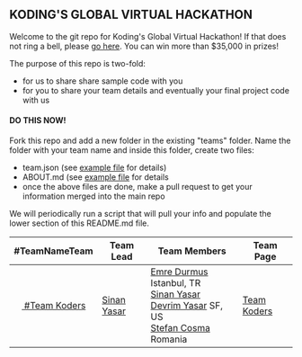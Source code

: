 ## KODING'S GLOBAL VIRTUAL HACKATHON

Welcome to the git repo for Koding's Global Virtual Hackathon! If that 
does not ring a bell, please
[go here](https://koding.com/Hackathon). You can win more than $35,000 in 
prizes!

The purpose of this repo is two-fold:
* for us to share share sample code with you
* for you to share your team details and eventually your final project 
  code with us

#### DO THIS NOW!

Fork this repo and add a new folder in the existing "teams" folder. Name 
the folder with your team name and inside this folder, create two files:
* team.json (see [example file](https://github.com/koding/global.hackathon/blob/master/Teams/TeamKoders/team.json) for details)
* ABOUT.md (see [example file](https://github.com/koding/global.hackathon/blob/master/Teams/TeamKoders/ABOUT.md) for details
* once the above files are done, make a pull request to get your 
  information merged into the main repo

We will periodically run a script that will pull your info and populate 
the lower section of this README.md file.

| #TeamNameTeam | Team Lead | Team Members | Team Page |
|---------------|-----------|--------------|-----------|
| <a target='_blank' href='https://twitter.com/home?status=Go team %23TeamKoders for @koding %23hackathon led by @sinanyasar https://koding.com/Hackathon'> <img src='https://g.twimg.com/Twitter_logo_blue.png' height='14'/> #Team Koders </a> |[Sinan Yasar](https://koding.com/sinan) |[Emre Durmus](https://koding.com/emre) Istanbul, TR<br>[Sinan Yasar](https://koding.com/sinan) <br>[Devrim Yasar](https://koding.com/devrim) SF, US<br>[Stefan Cosma](https://koding.com/stefanbc) Romania<br> | [Team Koders](./Teams/TeamKoders/ABOUT.md) |
